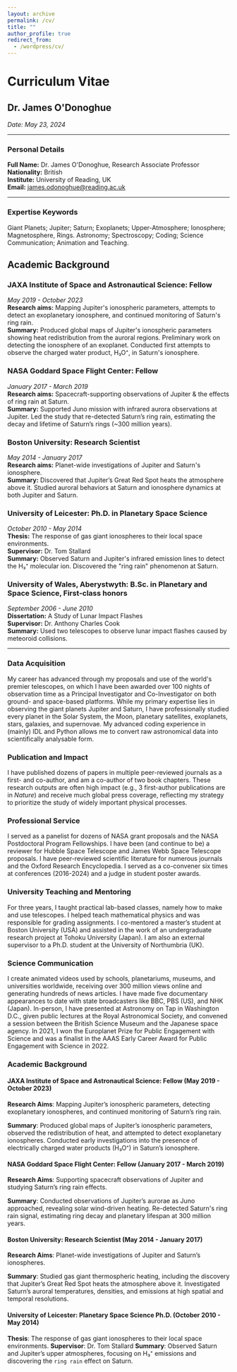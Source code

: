 ```yaml
---
layout: archive
permalink: /cv/
title: ""
author_profile: true
redirect_from:
  - /wordpress/cv/
---
```


# Curriculum Vitae

## Dr. James O'Donoghue

*Date: May 23, 2024*

---

### Personal Details

**Full Name:** Dr. James O'Donoghue, Research Associate Professor  
**Nationality:** British  
**Institute:** University of Reading, UK  
**Email:** james.odonoghue@reading.ac.uk

---

### Expertise Keywords

Giant Planets; Jupiter; Saturn; Exoplanets; Upper-Atmosphere; Ionosphere; Magnetosphere, Rings. Astronomy; Spectroscopy; Coding; Science Communication; Animation and Teaching.

## Academic Background

### JAXA Institute of Space and Astronautical Science: Fellow  
*May 2019 - October 2023*  
**Research aims:** Mapping Jupiter's ionospheric parameters, attempts to detect an exoplanetary ionosphere, and continued monitoring of Saturn's ring rain.  
**Summary:** Produced global maps of Jupiter's ionospheric parameters showing heat redistribution from the auroral regions. Preliminary work on detecting the ionosphere of an exoplanet. Conducted first attempts to observe the charged water product, H₃O⁺, in Saturn's ionosphere.

### NASA Goddard Space Flight Center: Fellow  
*January 2017 - March 2019*  
**Research aims:** Spacecraft-supporting observations of Jupiter & the effects of ring rain at Saturn.  
**Summary:** Supported Juno mission with infrared aurora observations at Jupiter. Led the study that re-detected Saturn’s ring rain, estimating the decay and lifetime of Saturn’s rings (~300 million years).

### Boston University: Research Scientist  
*May 2014 - January 2017*  
**Research aims:** Planet-wide investigations of Jupiter and Saturn's ionosphere.  
**Summary:** Discovered that Jupiter’s Great Red Spot heats the atmosphere above it. Studied auroral behaviors at Saturn and ionosphere dynamics at both Jupiter and Saturn.

### University of Leicester: Ph.D. in Planetary Space Science  
*October 2010 - May 2014*  
**Thesis:** The response of gas giant ionospheres to their local space environments.  
**Supervisor:** Dr. Tom Stallard  
**Summary:** Observed Saturn and Jupiter's infrared emission lines to detect the H₃⁺ molecular ion. Discovered the "ring rain" phenomenon at Saturn.

### University of Wales, Aberystwyth: B.Sc. in Planetary and Space Science, First-class honors  
*September 2006 - June 2010*  
**Dissertation:** A Study of Lunar Impact Flashes  
**Supervisor:** Dr. Anthony Charles Cook  
**Summary:** Used two telescopes to observe lunar impact flashes caused by meteoroid collisions.

---

### Data Acquisition
My career has advanced through my proposals and use of the world's premier telescopes, on which I have been awarded over 100 nights of observation time as a Principal Investigator and Co-Investigator on both ground- and space-based platforms. While my primary expertise lies in observing the giant planets Jupiter and Saturn, I have professionally studied every planet in the Solar System, the Moon, planetary satellites, exoplanets, stars, galaxies, and supernovae. My advanced coding experience in (mainly) IDL and Python allows me to convert raw astronomical data into scientifically analysable form.

### Publication and Impact
I have published dozens of papers in multiple peer-reviewed journals as a first- and co-author, and am a co-author of two book chapters. These research outputs are often high impact (e.g., 3 first-author publications are in _Nature_) and receive much global press coverage, reflecting my strategy to prioritize the study of widely important physical processes.

### Professional Service
I served as a panelist for dozens of NASA grant proposals and the NASA Postdoctoral Program Fellowships. I have been (and continue to be) a reviewer for Hubble Space Telescope and James Webb Space Telescope proposals. I have peer-reviewed scientific literature for numerous journals and the Oxford Research Encyclopedia. I served as a co-convener six times at conferences (2016-2024) and a judge in student poster awards.

### University Teaching and Mentoring
For three years, I taught practical lab-based classes, namely how to make and use telescopes. I helped teach mathematical physics and was responsible for grading assignments. I co-mentored a master’s student at Boston University (USA) and assisted in the work of an undergraduate research project at Tohoku University (Japan). I am also an external supervisor to a Ph.D. student at the University of Northumbria (UK).

### Science Communication
I create animated videos used by schools, planetariums, museums, and universities worldwide, receiving over 300 million views online and generating hundreds of news articles. I have made five documentary appearances to date with state broadcasters like BBC, PBS (US), and NHK (Japan). In-person, I have presented at Astronomy on Tap in Washington D.C., given public lectures at the Royal Astronomical Society, and convened a session between the British Science Museum and the Japanese space agency. In 2021, I won the Europlanet Prize for Public Engagement with Science and was a finalist in the AAAS Early Career Award for Public Engagement with Science in 2022.

### Academic Background

#### JAXA Institute of Space and Astronautical Science: Fellow (May 2019 - October 2023)
**Research Aims**: Mapping Jupiter’s ionospheric parameters, detecting exoplanetary ionospheres, and continued monitoring of Saturn’s ring rain.

**Summary**: Produced global maps of Jupiter’s ionospheric parameters, observed the redistribution of heat, and attempted to detect exoplanetary ionospheres. Conducted early investigations into the presence of electrically charged water products (H₃O⁺) in Saturn’s ionosphere.

#### NASA Goddard Space Flight Center: Fellow (January 2017 - March 2019)
**Research Aims**: Supporting spacecraft observations of Jupiter and studying Saturn’s ring rain effects.

**Summary**: Conducted observations of Jupiter’s aurorae as Juno approached, revealing solar wind-driven heating. Re-detected Saturn's ring rain signal, estimating ring decay and planetary lifespan at 300 million years.

#### Boston University: Research Scientist (May 2014 - January 2017)
**Research Aims**: Planet-wide investigations of Jupiter and Saturn’s ionospheres.

**Summary**: Studied gas giant thermospheric heating, including the discovery that Jupiter’s Great Red Spot heats the atmosphere above it. Investigated Saturn’s auroral temperatures, densities, and emissions at high spatial and temporal resolutions.

#### University of Leicester: Planetary Space Science Ph.D. (October 2010 - May 2014)
**Thesis**: The response of gas giant ionospheres to their local space environments.
**Supervisor**: Dr. Tom Stallard
**Summary**: Observed Saturn and Jupiter’s upper atmospheres, focusing on H₃⁺ emissions and discovering the `ring rain` effect on Saturn.


